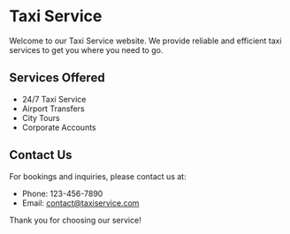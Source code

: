 # Taxi Service

Welcome to our Taxi Service website. We provide reliable and efficient taxi services to get you where you need to go.

## Services Offered
- 24/7 Taxi Service
- Airport Transfers
- City Tours
- Corporate Accounts

## Contact Us
For bookings and inquiries, please contact us at:
- Phone: 123-456-7890
- Email: contact@taxiservice.com

Thank you for choosing our service!